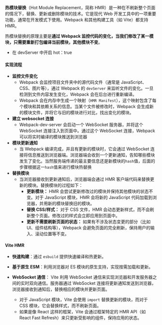 **热模块替换**（Hot Module Replacement，简称 HMR）是一种在不刷新整个页面的情况下，替换、更新或删除模块的技术。它是现代 Web 开发工具中的一项重要功能，通常在开发模式下使用。Webpack 和其他构建工具（如 Vite）都支持 HMR。

热模块替换的原理主要是**通过 Webpack 监控代码的变化，当我们修改了某一模块，只需要重新打包编译当前模块，其他模块不变**。

-  在 devServer 中开启 hot：true



#### 实现流程

- **监控文件变化**
  - Webpack 会监控项目文件夹中的源代码文件（通常是 JavaScript、CSS、图片等），通过 Webpack 的 `devServer` 来监听文件的变化。一旦检测到文件内容发生变化，Webpack 会在后台进行重新编译。
  - Webpack 会在内存中生成一个映射（`HMR Manifest`），这个映射包含了每个模块和其依赖关系的信息。当某个文件被修改时，Webpack 会生成新的模块文件，并将它与旧的模块进行对比，找出变化的模块。
- **建立 websocket 连接**
  - Webpack-dev-server 会启动一个 WebSocket 服务器，并将这个 WebSocket 连接注入到页面中。通过这个 WebSocket 连接，Webpack 可以将实时编译的模块推送到浏览器
- **模块更新通知**
  - 当 Webpack 编译完成，并且有更新的模块时，它会通过 WebSocket 连接将信息推送到浏览器端。浏览器端会收到一个更新通知，告知哪些模块发生了变化。当然服务端传递的最主要信息还是新模块的`hash`值，后面的步骤根据这一`hash`值来进行模块热替换
- **替换模块**
  - 当浏览器接收到更新通知后，浏览器端会通过 HMR 客户端代码来替换更新的模块。替换模块的过程如下：
    - **更新模块：** HMR 会尝试更新修改过的模块并保持其他模块的状态不变。对于 JavaScript 模块，HMR 会将新的 JavaScript 代码加载到浏览器，并用新的模块替换旧的模块。
    - **替换 CSS/样式：** 对于 CSS 文件，HMR 会动态更新样式，而不会刷新整个页面。修改过的样式会立即应用到页面中。
    - **更新不需要刷新页面的状态：** 如果有不涉及状态变更的部分（比如 UI、组件结构等），Webpack 会避免页面的完全刷新，保持用户的输入、滚动位置等不变。



#### Vite HMR

- **快速构建**：通过 `esbuild` 提供快速编译和热更新。

- **基于原生 ESM**：利用浏览器对 ES 模块的原生支持，实现按需加载和更新。
- **WebSocket 通信**： Vite 利用 WebSocket 通信来实现浏览器和开发服务器之间的实时双向通信。服务器通过 WebSocket 连接将更新通知发送到浏览器，浏览器接收到通知后，替换相应的模块并更新页面。
  - 对于 JavaScript 模块，Vite 会使用 `import` 替换更新的模块，而对于 CSS 模块，它会替换样式，而不刷新页面。
  - 如果是像 React 这样的框架，Vite 会通过框架特定的 HMR API（如 React Fast Refresh）来只更新受影响的组件，保持应用的状态。